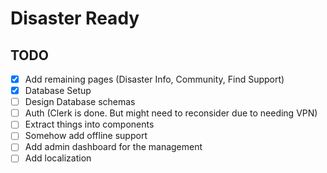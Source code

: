 # Disaster Ready

## TODO
- [X] Add remaining pages (Disaster Info, Community, Find Support)
- [X] Database Setup
- [ ] Design Database schemas
- [ ] Auth (Clerk is done. But might need to reconsider due to needing VPN)
- [ ] Extract things into components
- [ ] Somehow add offline support
- [ ] Add admin dashboard for the management
- [ ] Add localization

